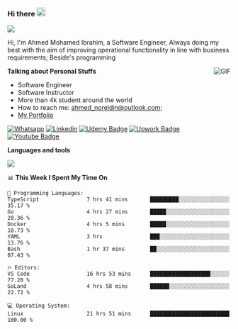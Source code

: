 ### Hi there <img src="https://raw.githubusercontent.com/MartinHeinz/MartinHeinz/master/wave.gif" width="20px">

![](https://komarev.com/ghpvc/?username=2hmad&color=lightgrey)

Hi, I'm Ahmed Mohamed Ibrahim, a Software Engineer, Always doing my best with the aim of improving operational functionality in line with business requirements; Beside's programming

  <img align="right" alt="GIF" src="https://media.giphy.com/media/836HiJc7pgzy8iNXCn/giphy.gif" />
  
**Talking about Personal Stuffs**

- Software Engineer
- Software Instructor
- More than 4k student around the world
- How to reach me: ahmed_noreldin@outlook.com;
- [My Portfolio](https://ahmednoreldin.com)

[![Whatsapp](https://img.shields.io/badge/WhatsApp-25D366?style=for-the-badge&logo=whatsapp&logoColor=white)](http://wa.me/201275457924)
[![Linkedin](https://img.shields.io/badge/LinkedIn-0077B5?style=for-the-badge&logo=linkedin&logoColor=white)](https://www.linkedin.com/in/ahmednoreldin)
[![Udemy Badge](https://img.shields.io/badge/Udemy-EC5252?style=for-the-badge&logo=Udemy&logoColor=white)](https://www.udemy.com/user/ahmed-mohamed-1/) 
[![Upwork Badge](https://img.shields.io/badge/Upwork-14a800?style=for-the-badge&logo=Upwork&logoColor=white)](https://www.upwork.com/freelancers/~01788957435aed0aa5)
[![Youtube Badge](https://img.shields.io/badge/youtube-FF0000?style=for-the-badge&logo=youtube&logoColor=white)](https://www.youtube.com/@code_with_ahmed)

**Languages and tools**  

<img src="https://skillicons.dev/icons?i=aws,gcp,azure,react,vue,flutter,php,cpp,docker,elasticsearch,express,git,githubactions,go,grafana,graphql,java,kafka,kubernetes,laravel,mongodb,mysql,nestjs,nextjs,nodejs,nuxtjs,php,postgres,postman,react,redis,redux,spring,sqlite,ts">

<!--START_SECTION:waka-->
📊 **This Week I Spent My Time On** 

```text
💬 Programming Languages: 
TypeScript               7 hrs 41 mins       █████████░░░░░░░░░░░░░░░░   35.17 % 
Go                       4 hrs 27 mins       █████░░░░░░░░░░░░░░░░░░░░   20.36 % 
Docker                   4 hrs 5 mins        █████░░░░░░░░░░░░░░░░░░░░   18.73 % 
YAML                     3 hrs               ███░░░░░░░░░░░░░░░░░░░░░░   13.76 % 
Bash                     1 hr 37 mins        ██░░░░░░░░░░░░░░░░░░░░░░░   07.43 % 

🔥 Editors: 
VS Code                  16 hrs 53 mins      ███████████████████░░░░░░   77.28 % 
GoLand                   4 hrs 58 mins       ██████░░░░░░░░░░░░░░░░░░░   22.72 % 

💻 Operating System: 
Linux                    21 hrs 51 mins      █████████████████████████   100.00 % 
```


<!--END_SECTION:waka-->
 
